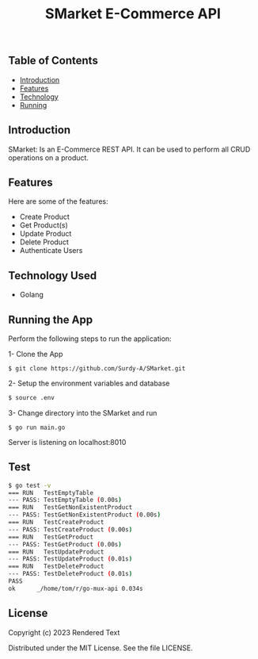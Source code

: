 <h1 align="center">SMarket E-Commerce API </h1> <br>




## Table of Contents

- [Introduction](#introduction)
- [Features](#features)
- [Technology](#Technology-Used)
- [Running](#Running-the-application)



## Introduction

SMarket: Is an E-Commerce REST API. It can be used to perform all CRUD operations on a product.


## Features
Here are some of the features:
- Create Product
- Get Product(s)
- Update Product
- Delete Product
- Authenticate Users

## Technology Used
- Golang

## Running the App
Perform the following steps to run the application:

1- Clone the App

```
$ git clone https://github.com/Surdy-A/SMarket.git
``` 

2- Setup the environment variables and database
``` bash
$ source .env
```

3- Change directory into the SMarket and run

```
$ go run main.go
``` 

Server is listening on localhost:8010

## Test

```bash
$ go test -v
=== RUN   TestEmptyTable
--- PASS: TestEmptyTable (0.00s)
=== RUN   TestGetNonExistentProduct
--- PASS: TestGetNonExistentProduct (0.00s)
=== RUN   TestCreateProduct
--- PASS: TestCreateProduct (0.00s)
=== RUN   TestGetProduct
--- PASS: TestGetProduct (0.00s)
=== RUN   TestUpdateProduct
--- PASS: TestUpdateProduct (0.01s)
=== RUN   TestDeleteProduct
--- PASS: TestDeleteProduct (0.01s)
PASS
ok      _/home/tom/r/go-mux-api 0.034s
```

## License

Copyright (c) 2023 Rendered Text

Distributed under the MIT License. See the file LICENSE.
